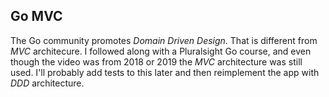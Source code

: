 ## Go MVC

The Go community promotes _Domain Driven Design_. 
That is different from _MVC_ architecure.
I followed along with a Pluralsight Go course, and even though the video was from 2018 or 2019 the _MVC_ architecture was still used.
I'll probably add tests to this later and then reimplement the app with _DDD_ architecture.